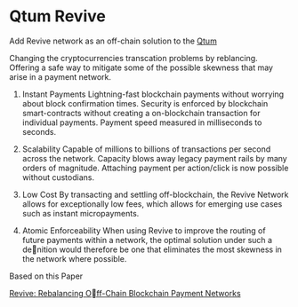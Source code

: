 # Qtum Revive
Add Revive network as an off-chain solution to the [Qtum](https://github.com/qtumproject)

Changing the cryptocurrencies transcation problems by reblancing. 
Offering a safe way to mitigate some of the possible
skewness that may arise in a payment network.

1. Instant Payments 
Lightning-fast blockchain payments without worrying about block confirmation times. Security is enforced by blockchain smart-contracts without creating a on-blockchain transaction for individual payments. Payment speed measured in milliseconds to seconds.

2. Scalability
Capable of millions to billions of transactions per second across the network. Capacity blows away legacy payment rails by many orders of magnitude. Attaching payment per action/click is now possible without custodians.

3. Low Cost 
By transacting and settling off-blockchain, the Revive Network allows for exceptionally low fees, which allows for emerging use cases such as instant micropayments.
4. Atomic Enforceability
 When using Revive to improve the routing of future payments within a network, the optimal solution under such a denition would therefore be one that eliminates the most skewness in the network where possible.

Based on this Paper

[Revive: Rebalancing Off-Chain Blockchain Payment Networks](https://eprint.iacr.org/2017/823.pdf)
